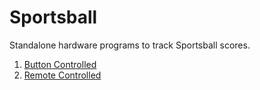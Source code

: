 # Sportsball

Standalone hardware programs to track Sportsball scores.

1. [Button Controlled](/Button)
2. [Remote Controlled](/Remote)